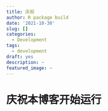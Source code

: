 ```yaml
---
title: 庆祝
author: R package build
date: '2021-10-30'
slug: []
categories:
  - Development
tags:
  - development
draft: yes
description: ~
featured_image: ~
---
```

# 庆祝本博客开始运行